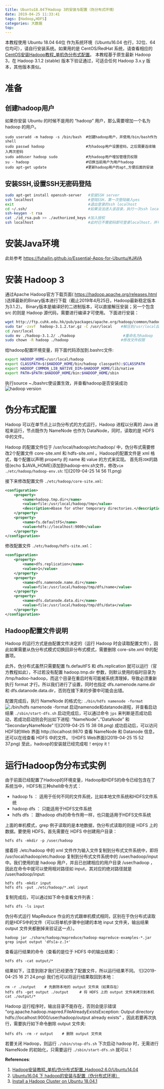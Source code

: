 ```yaml
---
title: Ubuntu18.04下Hadoop 3的安装与配置（伪分布式环境）
date: 2019-04-25 11:33:41
tags: [Hadoop,HDFS]
categories: 大数据
top:
---
```

本教程使用 Ubuntu 18.04 64位 作为系统环境（Ubuntu16.04 也行，32位、64位均可），请自行安装系统。如果用的是 CentOS/RedHat 系统，请查看相应的[CentOS安装Hadoop教程_单机伪分布式配置](http://dblab.xmu.edu.cn/blog/install-hadoop-in-centos/)。
本教程基于原生最新 Hadoop 3，在 Hadoop 3.1.2 (stable) 版本下验证通过，可适合任何 Hadoop 3.x.y 版本，其他版本类似。
<!-- more -->
# 准备
## 创建hadoop用户
如果你安装 Ubuntu 的时候不是用的 “hadoop” 用户，那么需要增加一个名为 hadoop 的用户。
```Shell
sudo useradd -m hadoop -s /bin/bash  #创建hadoop用户，并使用/bin/bash作为shell
sudo passwd hadoop                   #为hadoop用户设置密码，之后需要连续输入两次密码
sudo adduser hadoop sudo             #为hadoop用户增加管理员权限
su - hadoop                          #切换当前用户为用户hadoop
sudo apt-get update                  #更新hadoop用户的apt,方便后面的安装
```
## 安装SSH,设置SSH无密码登陆
```bash
sudo apt-get install openssh-server   #安装SSH server
ssh localhost                         #登陆SSH，第一次登陆输入yes
exit                                  #退出登录的ssh localhost
cd ~/.ssh/                            #如果没法进入该目录，执行一次ssh localhost
ssh-keygen -t rsa　　
cat ./id_rsa.pub >> ./authorized_keys #加入授权
ssh localhost                         #此时已不需密码即可登录localhost，并可见下图。如果失败则可以搜索SSH免密码登录来寻求答案
```

# 安装Java环境
此处参考 https://fuhailin.github.io/Essential-Apps-for-Ubuntu/#JAVA
# 安装 Hadoop 3
通过Apache Hadoop官方下载页面( https://hadoop.apache.org/releases.html )选择最新的Binary版本进行下载（截止2019年4月25日，Hadoop最新稳定版本为3.1.2）。
Binary版本是编译好的二进制版本，可以直接解压安装；另一个包含 src 的则是 Hadoop 源代码，需要进行编译才可使用。
下面进行安装：
```bash
wget http://ftp.cuhk.edu.hk/pub/packages/apache.org/hadoop/common/hadoop-3.1.2/hadoop-3.1.2.tar.gz
sudo tar -zxvf  hadoop-3.1.2.tar.gz -C /usr/local    #解压到/usr/local目录下
cd /usr/local
sudo mv ./hadoop-3.1.2/ ./hadoop                      #重命名为hadoop
sudo chown -R hadoop ./hadoop                        #修改文件权限
```
给hadoop配置环境变量，将下面代码添加到.bashrc文件:
```bash
export HADOOP_HOME=/usr/local/hadoop
export CLASSPATH=$($HADOOP_HOME/bin/hadoop classpath):$CLASSPATH
export HADOOP_COMMON_LIB_NATIVE_DIR=$HADOOP_HOME/lib/native
export PATH=$PATH:$HADOOP_HOME/bin:$HADOOP_HOME/sbin
```
执行source ~./bashrc使设置生效，并查看hadoop是否安装成功
![hadoop version](hadoop-version.png)

# 伪分布式配置
Hadoop 可以在单节点上以伪分布式的方式运行，Hadoop 进程以分离的 Java 进程来运行，节点既作为 NameNode 也作为 DataNode，同时，读取的是 HDFS 中的文件。

Hadoop 的配置文件位于 /usr/local/hadoop/etc/hadoop/ 中，伪分布式需要修改2个配置文件 core-site.xml 和 hdfs-site.xml 。Hadoop的配置文件是 xml 格式，每个配置以声明 property 的 name 和 value 的方式来实现。
首先将`JDK`的路径(echo $JAVA_HOME)添加到hadoop-env.sh文件，修改`vim ./etc/hadoop/hadoop-env.sh`:
![](2019-04-25 14 56 11.png)

接下来修改配置文件 `./etc/hadoop/core-site.xml`:
```xml
<configuration>
    <property>
        <name>hadoop.tmp.dir</name>
        <value>file:/usr/local/hadoop/tmp</value>
        <description>Abase for other temporary directories.</description>
    </property>
    <property>
        <name>fs.defaultFS</name>
        <value>hdfs://localhost:9000</value>
    </property>
</configuration>
```
修改配置文件 `./etc/hadoop/hdfs-site.xml`：
```xml
<configuration>
    <property>
        <name>dfs.replication</name>
        <value>1</value>
    </property>
    <property>
        <name>dfs.namenode.name.dir</name>
        <value>file:/usr/local/hadoop/tmp/dfs/name</value>
    </property>
    <property>
        <name>dfs.datanode.data.dir</name>
        <value>file:/usr/local/hadoop/tmp/dfs/data</value>
    </property>
</configuration>
```
## Hadoop配置文件说明
Hadoop 的运行方式是由配置文件决定的（运行 Hadoop 时会读取配置文件），因此如果需要从伪分布式模式切换回非分布式模式，需要删除 core-site.xml 中的配置项。

此外，伪分布式虽然只需要配置 fs.defaultFS 和 dfs.replication 就可以运行（官方教程如此），不过若没有配置 hadoop.tmp.dir 参数，则默认使用的临时目录为 /tmp/hadoo-hadoop，而这个目录在重启时有可能被系统清理掉，导致必须重新执行 format 才行。所以我们进行了设置，同时也指定 dfs.namenode.name.dir 和 dfs.datanode.data.dir，否则在接下来的步骤中可能会出错。

配置完成后，执行 NameNode 的格式化:
`./bin/hdfs namenode -format`
![./bin/hdfs namenode -format](namenode-format.png)
启动namenode和datanode进程，并查看启动结果
`./sbin/start-dfs.sh`
启动完成后，可以通过命令 `jps` 来判断是否成功启动，若成功启动则会列出如下进程: “NameNode”、”DataNode” 和 “SecondaryNameNode”
![](2019-04-25 15 38 08.png)
成功启动后，可以访问 HDFS的Web 界面 http://localhost:9870 查看 NameNode 和 Datanode 信息，还可以在线查看 HDFS 中的文件。
![HDFS Web界面](2019-04-25 15 52 37.png)
至此，hadoop的安装就已经完成啦！enjoy it！
# 运行Hadoop伪分布式实例
由于前面已经配置了Hadoop的环境变量，Hadoop和HDFS的命令已经包含在了系统当中，HDFS有三种shell命令方式：
 - hadoop fs         ： 适用于任何不同的文件系统，比如本地文件系统和HDFS文件系统
 - hadoop dfs        ： 只能适用于HDFS文件系统
 - hdfs dfs          ： 跟hadoop dfs的命令作用一样，也只能适用于HDFS文件系统

上面的单机模式，grep 例子读取的是本地数据，伪分布式读取的则是 HDFS 上的数据。要使用 HDFS，首先需要在 HDFS 中创建用户目录：
```shell
hdfs dfs -mkdir -p /user/hadoop
```
接着将 ./etc/hadoop 中的 xml 文件作为输入文件复制到分布式文件系统中，即将 /usr/local/hadoop/etc/hadoop 复制到分布式文件系统中的 /user/hadoop/input 中。我们使用的是 hadoop 用户，并且已创建相应的用户目录 /user/hadoop ，因此在命令中就可以使用相对路径如 input，其对应的绝对路径就是 /user/hadoop/input:
```shell
hdfs dfs -mkdir input
hdfs dfs -put ./etc/hadoop/*.xml input
```
复制完成后，可以通过如下命令查看文件列表：
```shell
hdfs dfs -ls input
```
伪分布式运行 MapReduce 作业的方式跟单机模式相同，区别在于伪分布式读取的是HDFS中的文件（可以将单机步骤中创建的本地 input 文件夹，输出结果 output 文件夹都删掉来验证这一点）。
```
hadoop jar ./share/hadoop/mapreduce/hadoop-mapreduce-examples-*.jar grep input output 'dfs[a-z.]+'
```
查看运行结果的命令（查看的是位于 HDFS 中的输出结果）：
```
hdfs dfs -cat output/*
```
结果如下，注意到刚才我们已经更改了配置文件，所以运行结果不同。
![](2019-04-25 16 21 24.png)
我们也可以将运行结果取回到本地：
```shell
rm -r ./output    # 先删除本地的 output 文件夹（如果存在）
hdfs dfs -get output ./output     # 将 HDFS 上的 output 文件夹拷贝到本机
cat ./output/*
```
Hadoop 运行程序时，输出目录不能存在，否则会提示错误 “org.apache.hadoop.mapred.FileAlreadyExistsException: Output directory hdfs://localhost:9000/user/hadoop/output already exists” ，因此若要再次执行，需要执行如下命令删除 output 文件夹:
```
hdfs dfs -rm -r output    # 删除 output 文件夹
```
若要关闭 Hadoop，则运行
```./sbin/stop-dfs.sh```
下次启动 hadoop 时，无需进行 NameNode 的初始化，只需要运行 `./sbin/start-dfs.sh` 就可以！

**References**:
1. [Hadoop安装教程_单机/伪分布式配置_Hadoop2.6.0/Ubuntu14.04](http://dblab.xmu.edu.cn/blog/install-hadoop/)
2. [Ubuntu16.04 下 hadoop的安装与配置（伪分布式环境）](https://www.cnblogs.com/87hbteo/p/7606012.html)
3. [Install a Hadoop Cluster on Ubuntu 18.04.1](https://dzone.com/articles/install-a-hadoop-cluster-on-ubuntu-18041)
